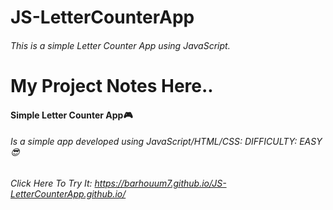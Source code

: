 # JS-LetterCounterApp
###### This is a simple Letter Counter App using JavaScript.
# My Project Notes Here..
#### Simple Letter Counter App🎮
###### Is a simple app developed using JavaScript/HTML/CSS: DIFFICULTY: EASY😎
###### Click Here To Try It: https://barhouum7.github.io/JS-LetterCounterApp.github.io/
